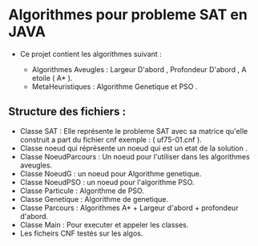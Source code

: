 # Algorithmes pour probleme SAT en JAVA

* Ce projet contient les algorithmes suivant :

  * Algorithmes Aveugles : Largeur D'abord , Profondeur D'abord , A etoile ( A* ).
  * MetaHeuristiques : Algorithme Genetique et PSO .

## Structure des fichiers :
  - Classe SAT : Elle représente le probleme SAT avec sa matrice qu'elle construit a part du fichier cnf exemple : ( uf75-01.cnf ).
  - Classe noeud qui réprésente un noeud qui est un etat de la solution .
  - Classe NoeudParcours : Un noeud pour l'utiliser dans les algorithmes aveugles.
  - Classe NoeudG : un noeud pour Algorithme genetique.
  - Classe NoeudPSO : un noeud pour l'algorithme PSO.
  - Classe Particule : Algorithme de PSO.
  - Classe Genetique : Algorithme de genetique.
  - Classe Parcours : Algorithmes A* + Largeur d'abord + profondeur d'abord.
  - Classe Main : Pour executer et appeler les classes.
  - Les ficheirs CNF testés sur les algos.
